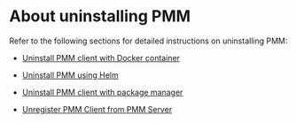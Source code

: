 # About uninstalling PMM 

 Refer to the following sections for detailed instructions on uninstalling PMM:

* [Uninstall PMM client with Docker container](uninstall_docker.md)

* [Uninstall PMM using Helm](uninstall_helm.md)

* [Uninstall PMM client with package manager](uninstall_package_manager.md)

* [Unregister PMM Client from PMM Server](unregister_client.md)